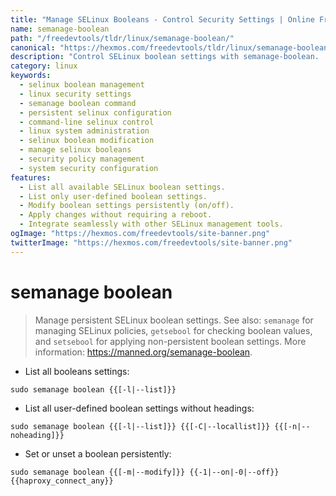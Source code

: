 ```yaml
---
title: "Manage SELinux Booleans - Control Security Settings | Online Free DevTools by Hexmos"
name: semanage-boolean
path: "/freedevtools/tldr/linux/semanage-boolean/"
canonical: "https://hexmos.com/freedevtools/tldr/linux/semanage-boolean/"
description: "Control SELinux boolean settings with semanage-boolean.  Manage persistent security configurations using this powerful command-line tool. Free online tool, no registration required."
category: linux
keywords:
  - selinux boolean management
  - linux security settings
  - semanage boolean command
  - persistent selinux configuration
  - command-line selinux control
  - linux system administration
  - selinux boolean modification
  - manage selinux booleans
  - security policy management
  - system security configuration
features:
  - List all available SELinux boolean settings.
  - List only user-defined boolean settings.
  - Modify boolean settings persistently (on/off).
  - Apply changes without requiring a reboot.
  - Integrate seamlessly with other SELinux management tools.
ogImage: "https://hexmos.com/freedevtools/site-banner.png"
twitterImage: "https://hexmos.com/freedevtools/site-banner.png"
---
```


# semanage boolean

> Manage persistent SELinux boolean settings.
> See also: `semanage` for managing SELinux policies, `getsebool` for checking boolean values, and `setsebool` for applying non-persistent boolean settings.
> More information: <https://manned.org/semanage-boolean>.

- List all booleans settings:

`sudo semanage boolean {{[-l|--list]}}`

- List all user-defined boolean settings without headings:

`sudo semanage boolean {{[-l|--list]}} {{[-C|--locallist]}} {{[-n|--noheading]}}`

- Set or unset a boolean persistently:

`sudo semanage boolean {{[-m|--modify]}} {{-1|--on|-0|--off}} {{haproxy_connect_any}}`
